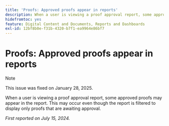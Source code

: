 ```yaml
---
title: 'Proofs: Approved proofs appear in reports'
description: When a user is viewing a proof approval report, some approved proofs may appear in the report. This may occur even though the report is filtered to display only proofs that are awaiting approval.
hidefromtoc: yes
feature: Digital Content and Documents, Reports and Dashboards
exl-id: 12bf8b0e-f31b-4320-b7f1-ea9964e86bf7
---
```

# Proofs: Approved proofs appear in reports


>[!NOTE]
>
>This issue was fixed on January 28, 2025.


When a user is viewing a proof approval report, some approved proofs may appear in the report. This may occur even though the report is filtered to display only proofs that are awaiting approval.

_First reported on July 15, 2024._
